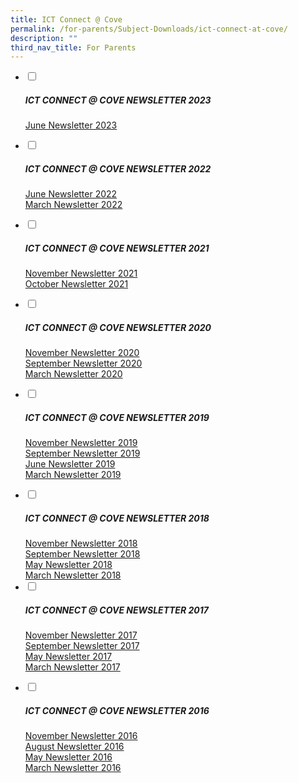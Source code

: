 ```yaml
---
title: ICT Connect @ Cove
permalink: /for-parents/Subject-Downloads/ict-connect-at-cove/
description: ""
third_nav_title: For Parents
---
```

<ul class="jekyllcodex_accordion">
	 <li>
    <input type="checkbox" id="accordion1">
		<label for="accordion1"><h5>ICT CONNECT @ COVE NEWSLETTER 2023</h5></label>
    <div>
  <p><a href="https://go.gov.sg/junenewsletter2023" target="_blank" rel="noopener noreferrer">June Newsletter 2023</a></p>
    </div>
	</li>
  <li>
    <input type="checkbox" id="accordion2">
		<label for="accordion2"><h5>ICT CONNECT @ COVE NEWSLETTER 2022</h5></label>
    <div>
  <p><a href="/files/June%202022_CW%20Newsletter.pdf" target="_blank" rel="noopener noreferrer">June Newsletter 2022</a>
    <br>
		<a href="/files/March%202022_CW%20Newsletter.pdf" target="_blank" rel="noopener noreferrer">March Newsletter 2022</a></p>
    </div>
	</li>
	<li>
    <input type="checkbox" id="accordion3">
    <label for="accordion3"><h5>ICT CONNECT @ COVE NEWSLETTER 2021</h5></label>
    <div>
      <p><a href="/files/2021%20Term%204%20CW%20Newsletter.pdf" target="_blank" rel="noopener">November Newsletter 2021</a>
				<br>
				<a href="/files/2021%20Term%204%20CW%20Newsletter.pdf" target="_blank" rel="noopener">October Newsletter 2021</a></p>
    </div>
	</li>
	<li>
    <input type="checkbox" id="accordion4">
    <label for="accordion4"><h5>ICT CONNECT @ COVE NEWSLETTER 2020</h5></label>
    <div>
    <p><a href="https://punggolcovepri.moe.edu.sg/qql/slot/u1242/ICT/2020%20Nov%20ICT%20Newsletter%20(for%20parents)%20lr.mp4" target="_blank" rel="noopener noreferrer">November Newsletter 2020</a><br>
  <a href="/files/2020%20Sep%20ICT%20Newsletter%20(for%20parents).pdf" target="_blank" rel="noopener noreferrer">September Newsletter 2020</a><br>
    <a href="/files/2020%20Mar%20ICT%20Newsletter.pdf" target="_blank" rel="noopener noreferrer">March Newsletter 2020</a>
			</p>
    </div>
	</li>
	<li>
    <input type="checkbox" id="accordion5">
    <label for="accordion5"><h5>ICT CONNECT @ COVE NEWSLETTER 2019</h5></label>
    <div>
    <p><a href="/files/iCT%20CONNECT%20@%20Cove%20(Term%204%202019).pdf" target="_blank" rel="noopener noreferrer">November Newsletter 2019</a>
  <br>
    <a href="/files/CW%202019%20Term%203%20Newsletter%20Ver%204.pdf" target="_blank" rel="noopener noreferrer">September Newsletter 2019</a>
			<br>
       <a href="/files/2019%20June%20ICT%20Newsletter%20(final).pdf" target="_blank" rel="noopener noreferrer">June Newsletter 2019</a>
			<br>
     <a href="/files/2019%20Mar%20ICT%20Newsletter.pdf" target="_blank" rel="noopener noreferrer">March Newsletter 2019</a>
    </p></div>
	</li>
	<li>
    <input type="checkbox" id="accordion6">
    <label for="accordion6"><h5>ICT CONNECT @ COVE NEWSLETTER 2018</h5></label>
		<div>
    <a href="/files/2018%20Nov%20ICT%20Newsletter%20(3).pdf" target="_blank" rel="noopener noreferrer">November Newsletter 2018</a>
			<br>
    <a href="/files/2018%20Sep%20ICT%20Newsletter.pdf" target="_blank" rel="noopener noreferrer">September Newsletter 2018</a>
		<br>
    <a href="/files/2018%20May%20ICT%20Newsletter.pdf" target="_blank" rel="noopener noreferrer">May Newsletter 2018</a>
			<br>
    <a href="/files/2018%20Mar%20ICT%20Newsletter.pdf" target="_blank" rel="noopener noreferrer">March Newsletter 2018</a>
    </div>
	</li>
	<li>
    <input type="checkbox" id="accordion7">
    <label for="accordion7"><h5>ICT CONNECT @ COVE NEWSLETTER 2017</h5></label>
    <div>
    <p><a href="/files/2017%20Nov%20ICT%20Connect.pdf" target="_blank" rel="noopener noreferrer">November Newsletter 2017</a>
			<br>
    <a href="/files/2017%20Sep%20ICT%20Connect.pdf" target="_blank" rel="noopener noreferrer">September Newsletter 2017</a>
			<br>
    <a href="/files/ICT%20Newsletter%202017%20May.pdf" target="_blank" rel="noopener noreferrer">May Newsletter 2017</a>
 <br>
    <a href="/files/ICT%20Newsletter%202017%20Mar.pdf" target="_blank" rel="noopener noreferrer">March Newsletter 2017</a></p>
			
</div></li><li>
    <input type="checkbox" id="accordion8">
    <label for="accordion8"><h5>ICT CONNECT @ COVE NEWSLETTER 2016</h5></label>
    <div>
    <a href="/files/ICT%20Newsletter_2016_Term%204.pdf" target="_blank" rel="noopener noreferrer">November Newsletter 2016</a>
<br>
    <a href="/files/2016%20T3%20PCPS%20-%20ICT%20Connect.pdf" target="_blank" rel="noopener noreferrer">August Newsletter 2016</a>
  <br>
    <a href="/files/2016%20T2%20PCPS%20-%20ICT%20Connect%20(May%202016).pdf" target="_blank" rel="noopener noreferrer">May Newsletter 2016</a>
  <br>
    <a href="https://punggolcovepri-moe-edu-sg-admin.cwp.sg/qql/slot/u1242/ICT/ICT%20Connect.pdf" target="_blank" rel="noopener noreferrer">March Newsletter 2016</a>
  <br>
</div></li></ul>